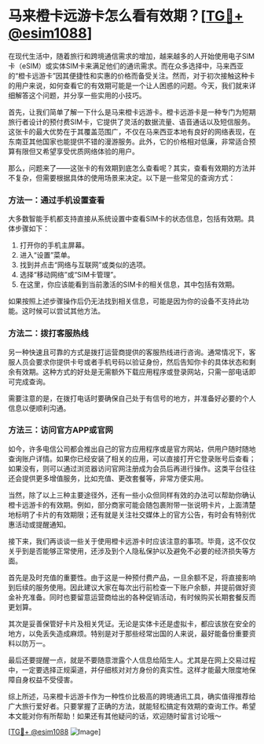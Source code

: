 # 马来橙卡远游卡怎么看有效期？[[TG💪+ @esim1088](https://t.me/s/esim1088)]

在现代生活中，随着旅行和跨境通信需求的增加，越来越多的人开始使用电子SIM卡（eSIM）或实体SIM卡来满足他们的通讯需求。而在众多选择中，马来西亚的“橙卡远游卡”因其便捷性和实惠的价格而备受关注。然而，对于初次接触这种卡的用户来说，如何查看它的有效期可能是一个让人困惑的问题。今天，我们就来详细解答这个问题，并分享一些实用的小技巧。

首先，让我们简单了解一下什么是马来橙卡远游卡。橙卡远游卡是一种专门为短期旅行者设计的预付费SIM卡，它提供了灵活的数据流量、语音通话以及短信服务。这张卡的最大优势在于其覆盖范围广，不仅在马来西亚本地有良好的网络表现，在东南亚其他国家也能提供不错的漫游服务。此外，它的价格相对低廉，非常适合预算有限但又希望享受优质网络体验的用户。

那么，问题来了——这张卡的有效期到底怎么查看呢？其实，查看有效期的方法并不复杂，但需要根据具体的使用场景来决定。以下是一些常见的查询方式：

### 方法一：通过手机设置查看

大多数智能手机都支持直接从系统设置中查看SIM卡的状态信息，包括有效期。具体步骤如下：

1. 打开你的手机主屏幕。
2. 进入“设置”菜单。
3. 找到并点击“网络与互联网”或类似的选项。
4. 选择“移动网络”或“SIM卡管理”。
5. 在这里，你应该能看到当前激活的SIM卡的相关信息，其中包括有效期。

如果按照上述步骤操作后仍无法找到相关信息，可能是因为你的设备不支持此功能。这时候可以尝试其他方法。

### 方法二：拨打客服热线

另一种快速且可靠的方式是拨打运营商提供的客服热线进行咨询。通常情况下，客服人员会要求你提供卡号或者手机号码以验证身份，然后告知你卡的具体状态和剩余有效期。这种方式的好处是无需额外下载应用程序或登录网站，只需一部电话即可完成查询。

需要注意的是，在拨打电话时要确保自己处于有信号的地方，并准备好必要的个人信息以便顺利沟通。

### 方法三：访问官方APP或官网

如今，许多电信公司都会推出自己的官方应用程序或是官方网站，供用户随时随地查询账户详情。如果你已经安装了相关的应用，可以直接打开它登录账号后查看；如果没有，则可以通过浏览器访问官网注册成为会员后再进行操作。这类平台往往还会提供更多增值服务，比如充值、更改套餐等，非常方便实用。

当然，除了以上三种主要途径外，还有一些小众但同样有效的办法可以帮助你确认橙卡远游卡的有效期。例如，部分商家可能会随包裹附带一张说明卡片，上面清楚地标明了卡片的有效期限；还有就是关注社交媒体上的官方公告，有时会有特别优惠活动或提醒通知。

接下来，我们再谈谈一些关于使用橙卡远游卡时应该注意的事项。毕竟，这不仅仅关乎到是否能够正常使用，还涉及到个人隐私保护以及避免不必要的经济损失等方面。

首先是及时充值的重要性。由于这是一种预付费产品，一旦余额不足，将直接影响到后续的服务使用。因此建议大家在每次出行前检查一下账户余额，并提前做好资金补充准备。同时也要留意运营商给出的各种促销活动，有时候购买长期套餐反而更划算。

其次是妥善保管好卡片及相关凭证。无论是实体卡还是虚拟卡，都应该放在安全的地方，以免丢失造成麻烦。特别是对于那些经常出国的人来说，最好能备份重要资料以防万一。

最后还要提醒一点，就是不要随意泄露个人信息给陌生人。尤其是在网上交易过程中，一定要选择正规渠道，并仔细核对对方身份的真实性。这样才能最大限度地保障自身权益不受侵害。

综上所述，马来橙卡远游卡作为一种性价比极高的跨境通讯工具，确实值得推荐给广大旅行爱好者。只要掌握了正确的方法，就能轻松搞定有效期的查询工作。希望本文能对你有所帮助！如果还有其他疑问的话，欢迎随时留言讨论哦～ 

[[TG💪+ @esim1088](https://t.me/s/esim1088) ![Image](https://i.postimg.cc/4NQfJmqS/Snipaste-2025-05-13-00-14-12.png)]